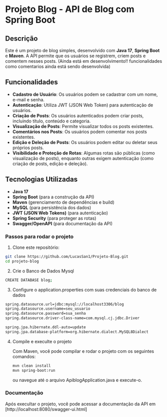 # Projeto Blog - API de Blog com Spring Boot

## Descrição

Este é um projeto de blog simples, desenvolvido com **Java 17**, **Spring Boot** e **Maven**. A API permite que os usuários se registrem, criem posts e comentem nesses posts. (Ainda está em desenvolvimento!! funcionalidades como comentarios ainda está sendo desenvolvida)

## Funcionalidades

- **Cadastro de Usuário**: Os usuários podem se cadastrar com um nome, e-mail e senha.
- **Autenticação**: Utiliza JWT (JSON Web Token) para autenticação de usuários.
- **Criação de Posts**: Os usuários autenticados podem criar posts, incluindo título, conteúdo e categoria.
- **Visualização de Posts**: Permite visualizar todos os posts existentes.
- **Comentários nos Posts**: Os usuários podem comentar nos posts existentes.
- **Edição e Deleção de Posts**: Os usuários podem editar ou deletar seus próprios posts.
- **Visibilidade e Proteção de Rotas**: Algumas rotas são públicas (como visualização de posts), enquanto outras exigem autenticação (como criação de posts, edição e deleção).
  
## Tecnologias Utilizadas

- **Java 17**
- **Spring Boot** (para a construção da API)
- **Maven** (gerenciamento de dependências e build)
- **MySQL** (para persistência dos dados)
- **JWT (JSON Web Tokens)** (para autenticação)
- **Spring Security** (para proteger as rotas)
- **Swagger/OpenAPI** (para documentação da API)

### Passos para rodar o projeto

1. Clone este repositório:

```bash
git clone https://github.com/LucasSan1/Projeto-Blog.git
cd projeto-blog
```

2. Crie o Banco de Dados Mysql

```bash
CREATE DATABASE blog;
```
3. Configure o application.properties com suas credenciais do banco de dados
```bash
spring.datasource.url=jdbc:mysql://localhost3306/blog
spring.datasource.username=seu_usuario
spring.datasource.password=sua_senha
spring.datasource.driver-class-name=com.mysql.cj.jdbc.Driver

spring.jpa.hibernate.ddl-auto=update
spring.jpa.database-platform=org.hibernate.dialect.MySQL8Dialect
```

4. Compile e execulte o projeto

    Com Maven, você pode compilar e rodar o projeto com os seguintes comandos:

    ```bash
    mvn clean install
    mvn spring-boot:run
    ```
    ou navegue até o arquivo ApiblogApplication.java e execute-o.

### Documentação

Após execultar o projeto, você pode acessar a documentação da API em [http://localhost:8080/swagger-ui.html]